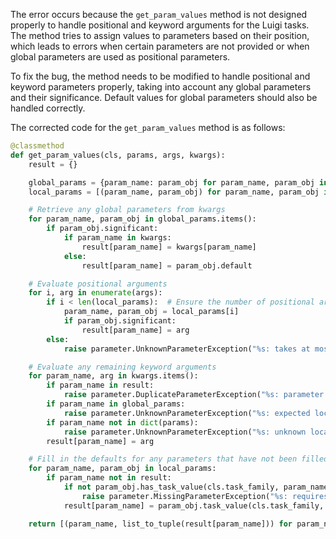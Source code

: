 The error occurs because the `get_param_values` method is not designed properly to handle positional and keyword arguments for the Luigi tasks. The method tries to assign values to parameters based on their position, which leads to errors when certain parameters are not provided or when global parameters are used as positional parameters. 

To fix the bug, the method needs to be modified to handle positional and keyword parameters properly, taking into account any global parameters and their significance. Default values for global parameters should also be handled correctly.

The corrected code for the `get_param_values` method is as follows:

```python
@classmethod
def get_param_values(cls, params, args, kwargs):
    result = {}

    global_params = {param_name: param_obj for param_name, param_obj in params if param_obj.is_global}
    local_params = [(param_name, param_obj) for param_name, param_obj in params if not param_obj.is_global]

    # Retrieve any global parameters from kwargs
    for param_name, param_obj in global_params.items():
        if param_obj.significant:
            if param_name in kwargs:
                result[param_name] = kwargs[param_name]
            else:
                result[param_name] = param_obj.default

    # Evaluate positional arguments
    for i, arg in enumerate(args):
        if i < len(local_params):  # Ensure the number of positional arguments doesn't exceed the number of local parameters
            param_name, param_obj = local_params[i]
            if param_obj.significant:
                result[param_name] = arg
        else:
            raise parameter.UnknownParameterException("%s: takes at most %d parameters (%d given)" % (cls.task_family, len(local_params), len(args)))

    # Evaluate any remaining keyword arguments
    for param_name, arg in kwargs.items():
        if param_name in result:
            raise parameter.DuplicateParameterException("%s: parameter %s was already set as a positional parameter" % (cls.task_family, param_name))
        if param_name in global_params:
            raise parameter.UnknownParameterException("%s: expected local parameter, but global parameter %s provided" % (cls.task_family, param_name))
        if param_name not in dict(params):
            raise parameter.UnknownParameterException("%s: unknown local parameter %s" % (cls.task_family, param_name))
        result[param_name] = arg

    # Fill in the defaults for any parameters that have not been filled in
    for param_name, param_obj in local_params:
        if param_name not in result:
            if not param_obj.has_task_value(cls.task_family, param_name):
                raise parameter.MissingParameterException("%s: requires the '%s' parameter to be set" % (cls.task_family, param_name))
            result[param_name] = param_obj.task_value(cls.task_family, param_name)

    return [(param_name, list_to_tuple(result[param_name])) for param_name, param_obj in params]
```